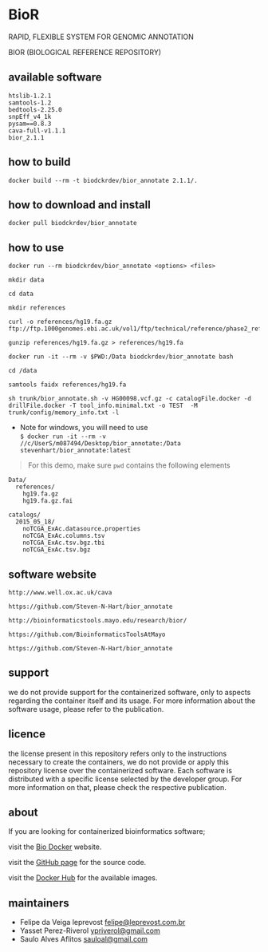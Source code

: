 BioR
=====
RAPID, FLEXIBLE SYSTEM FOR GENOMIC ANNOTATION

BIOR (BIOLOGICAL REFERENCE REPOSITORY)


available software
--------
```
htslib-1.2.1
samtools-1.2
bedtools-2.25.0
snpEff_v4_1k
pysam==0.8.3
cava-full-v1.1.1
bior_2.1.1
```


how to build
------------
`docker build --rm -t biodckrdev/bior_annotate 2.1.1/.`


how to download and install
---------------------------
`docker pull biodckrdev/bior_annotate`


how to use
------------
`docker run --rm biodckrdev/bior_annotate <options> <files>`


```
mkdir data

cd data

mkdir references

curl -o references/hg19.fa.gz ftp://ftp.1000genomes.ebi.ac.uk/vol1/ftp/technical/reference/phase2_reference_assembly_sequence/hs37d5.fa.gz

gunzip references/hg19.fa.gz > references/hg19.fa

docker run -it --rm -v $PWD:/Data biodckrdev/bior_annotate bash

cd /data

samtools faidx references/hg19.fa

sh trunk/bior_annotate.sh -v HG00098.vcf.gz -c catalogFile.docker -d drillFile.docker -T tool_info.minimal.txt -o TEST  -M trunk/config/memory_info.txt -l
```


* Note for windows, you will need to use  
`$ docker run -it --rm -v //c/UserS/m087494/Desktop/bior_annotate:/Data stevenhart/bior_annotate:latest`  

> For this demo, make sure `pwd` contains the following elements

```
Data/  
  references/
    hg19.fa.gz
    hg19.fa.gz.fai

catalogs/
  2015_05_18/
    noTCGA_ExAc.datasource.properties
    noTCGA_ExAc.columns.tsv
    noTCGA_ExAc.tsv.bgz.tbi
    noTCGA_ExAc.tsv.bgz
 ```


software website
----------------
```
http://www.well.ox.ac.uk/cava

https://github.com/Steven-N-Hart/bior_annotate

http://bioinformaticstools.mayo.edu/research/bior/

https://github.com/BioinformaticsToolsAtMayo

https://github.com/Steven-N-Hart/bior_annotate
```


support
-------
we do not provide support for the containerized software, only to aspects regarding the container itself
and its usage. For more information about the software usage, please refer to the publication.


licence
-------
the license present in this repository refers only to the instructions necessary to create the containers, we do not provide or apply this repository license over the containerized software. Each software is distributed with a specific license selected by the developer group. For more information on that, please check the respective publication.


about
-----
If you are looking for containerized bioinformatics software;

visit the [Bio Docker](http://biodocker.github.io "Bio Docker") website.

visit the [GitHub page](https://github.com/BioDocker/) for the source code.

visit the [Docker Hub](https://registry.hub.docker.com/repos/biodckr/) for the available images.


maintainers
-----------
* Felipe da Veiga leprevost <felipe@leprevost.com.br>
* Yasset Perez-Riverol <ypriverol@gmail.com>
* Saulo Alves Aflitos <sauloal@gmail.com>
